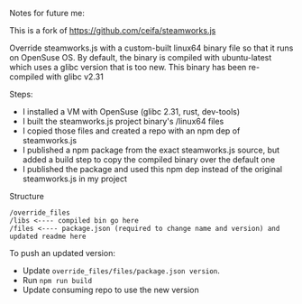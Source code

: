 Notes for future me:

This is a fork of https://github.com/ceifa/steamworks.js

Override steamworks.js with a custom-built linux64 binary file so that it runs on OpenSuse OS. 
By default, the binary is compiled with ubuntu-latest which uses a glibc version that is too new. 
This binary has been re-compiled with glibc v2.31

Steps:
- I installed a VM with OpenSuse (glibc 2.31, rust, dev-tools)
- I built the steamworks.js project binary's /linux64 files
- I copied those files and created a repo with an npm dep of steamworks.js
- I published a npm package from the exact steamworks.js source, but added a build step to copy the compiled binary over the default one
- I published the package and used this npm dep instead of the original steamworks.js in my project

Structure 
```
/override_files
/libs <---- compiled bin go here
/files <---- package.json (required to change name and version) and updated readme here
```

To push an updated version:
- Update `override_files/files/package.json version`.
- Run `npm run build`
- Update consuming repo to use the new version